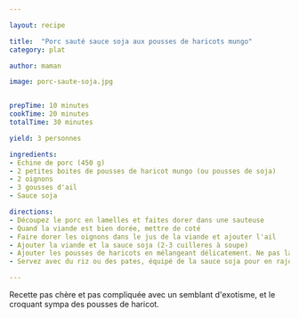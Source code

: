 ```yaml
---

layout: recipe

title:  "Porc sauté sauce soja aux pousses de haricots mungo"
category: plat

author: maman

image: porc-saute-soja.jpg


prepTime: 10 minutes
cookTime: 20 minutes
totalTime: 30 minutes

yield: 3 personnes

ingredients:
- Echine de porc (450 g) 
- 2 petites boites de pousses de haricot mungo (ou pousses de soja)
- 2 oignons
- 3 gousses d'ail
- Sauce soja

directions:
- Découpez le porc en lamelles et faites dorer dans une sauteuse
- Quand la viande est bien dorée, mettre de coté
- Faire dorer les oignons dans le jus de la viande et ajouter l'ail 
- Ajouter la viande et la sauce soja (2-3 cuilleres à soupe)
- Ajouter les pousses de haricots en mélangeant délicatement. Ne pas laissez cuire les pousses sinon elles deviennent toute molles
- Servez avec du riz ou des pates, équipé de la sauce soja pour en rajouter au besoin

---
```


Recette pas chère et pas compliquée avec un semblant d'exotisme, et le croquant sympa des pousses de haricot.
